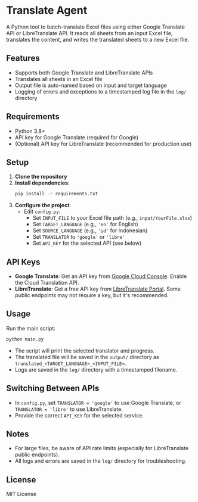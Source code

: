 # Translate Agent

A Python tool to batch-translate Excel files using either Google Translate API or LibreTranslate API. It reads all sheets from an input Excel file, translates the content, and writes the translated sheets to a new Excel file.

## Features

- Supports both Google Translate and LibreTranslate APIs
- Translates all sheets in an Excel file
- Output file is auto-named based on input and target language
- Logging of errors and exceptions to a timestamped log file in the `log/` directory

## Requirements

- Python 3.8+
- API key for Google Translate (required for Google)
- (Optional) API key for LibreTranslate (recommended for production use)

## Setup

1. **Clone the repository**
2. **Install dependencies**:
   ```bash
   pip install -r requirements.txt
   ```
3. **Configure the project**:
   - Edit `config.py`:
     - Set `INPUT_FILE` to your Excel file path (e.g., `input/YourFile.xlsx`)
     - Set `TARGET_LANGUAGE` (e.g., `'en'` for English)
     - Set `SOURCE_LANGUAGE` (e.g., `'id'` for Indonesian)
     - Set `TRANSLATOR` to `'google'` or `'libre'`
     - Set `API_KEY` for the selected API (see below)

## API Keys

- **Google Translate**: Get an API key from [Google Cloud Console](https://console.cloud.google.com/). Enable the Cloud Translation API.
- **LibreTranslate**: Get a free API key from [LibreTranslate Portal](https://portal.libretranslate.com/). Some public endpoints may not require a key, but it's recommended.

## Usage

Run the main script:

```bash
python main.py
```

- The script will print the selected translator and progress.
- The translated file will be saved in the `output/` directory as `translated_<TARGET_LANGUAGE>_<INPUT_FILE>`.
- Logs are saved in the `log/` directory with a timestamped filename.

## Switching Between APIs

- In `config.py`, set `TRANSLATOR = 'google'` to use Google Translate, or `TRANSLATOR = 'libre'` to use LibreTranslate.
- Provide the correct `API_KEY` for the selected service.

## Notes

- For large files, be aware of API rate limits (especially for LibreTranslate public endpoints).
- All logs and errors are saved in the `log/` directory for troubleshooting.

## License

MIT License
